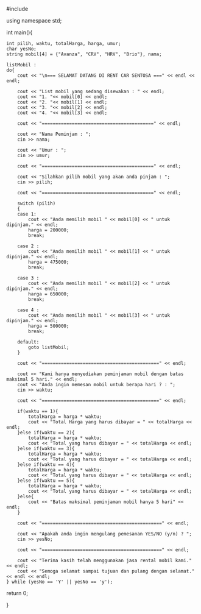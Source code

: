 #include <iostream>
 
using namespace std;
 
int main(){
 
    int pilih, waktu, totalHarga, harga, umur; 
    char yesNo;
    string mobil[4] = {"Avanza", "CRV", "HRV", "Brio"}, nama;

    listMobil :
    do{
        cout << "\n=== SELAMAT DATANG DI RENT CAR SENTOSA ===" << endl << endl;

        cout << "List mobil yang sedang disewakan : " << endl;
        cout << "1. "<< mobil[0] << endl;
        cout << "2. "<< mobil[1] << endl;
        cout << "3. "<< mobil[2] << endl;
        cout << "4. "<< mobil[3] << endl;

        cout << "=========================================" << endl;

        cout << "Nama Peminjam : ";
        cin >> nama;

        cout << "Umur : ";
        cin >> umur;

        cout << "=========================================" << endl;

        cout << "Silahkan pilih mobil yang akan anda pinjam : ";
        cin >> pilih;

        cout << "=========================================" << endl;

        switch (pilih)
        {
        case 1:
            cout << "Anda memilih mobil " << mobil[0] << " untuk dipinjam." << endl;
            harga = 200000;
            break;
        
        case 2 :
            cout << "Anda memilih mobil " << mobil[1] << " untuk dipinjam." << endl;
            harga = 475000;
            break;

        case 3 :
            cout << "Anda memilih mobil " << mobil[2] << " untuk dipinjam." << endl;
            harga = 650000;
            break;

        case 4 :
            cout << "Anda memilih mobil " << mobil[3] << " untuk dipinjam." << endl;
            harga = 500000;
            break;

        default:
            goto listMobil;
        }
        
        cout << "===========================================" << endl;

        cout << "Kami hanya menyediakan peminjaman mobil dengan batas maksimal 5 hari." << endl;
        cout << "Anda ingin memesan mobil untuk berapa hari ? : ";
        cin >> waktu;

        cout << "===========================================" << endl;

        if(waktu == 1){
            totalHarga = harga * waktu;
            cout << "Total Harga yang harus dibayar = " << totalHarga << endl;
        }else if(waktu == 2){
            totalHarga = harga * waktu;
            cout << "Total yang harus dibayar = " << totalHarga << endl;
        }else if(waktu == 3){
            totalHarga = harga * waktu;
            cout << "Total yang harus dibayar = " << totalHarga << endl;
        }else if(waktu == 4){
            totalHarga = harga * waktu;
            cout << "Total yang harus dibayar = " << totalHarga << endl;
        }else if(waktu == 5){
            totalHarga = harga * waktu;
            cout << "Total yang harus dibayar = " << totalHarga << endl;
        }else{
            cout << "Batas maksimal peminjaman mobil hanya 5 hari" << endl;
        }

        cout << "============================================" << endl;

        cout << "Apakah anda ingin mengulang pemesanan YES/NO (y/n) ? ";
        cin >> yesNo;

        cout << "============================================" << endl;
    
        cout << "Terima kasih telah menggunakan jasa rental mobil kami." << endl;
        cout << "Semoga selamat sampai tujuan dan pulang dengan selamat." << endl << endl;
    } while (yesNo == 'Y' || yesNo == 'y');
 
return 0;
 
}
